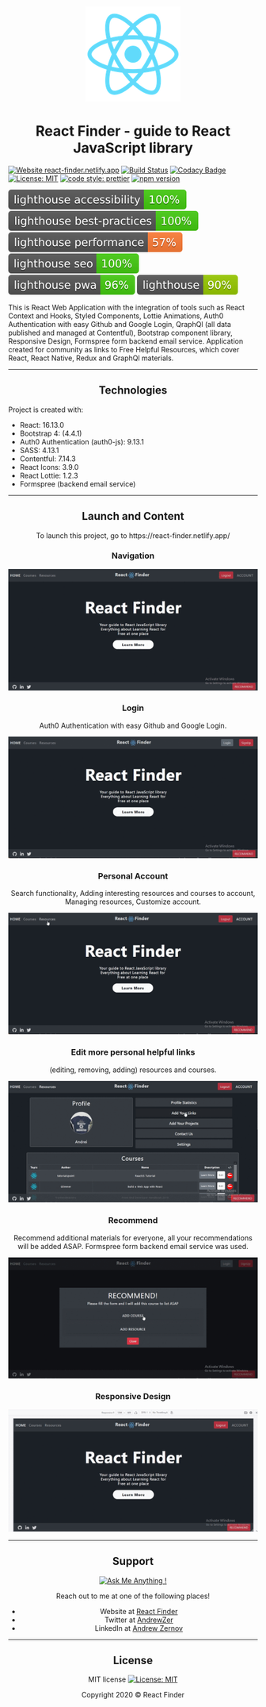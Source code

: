 <div align="center">
  <img src="./public/logo192.png"></img>
</div>

<h1 align="center">React Finder - guide to React JavaScript library</h1>

[![Website react-finder.netlify.app](https://img.shields.io/website-up-down-green-red/http/perso.crans.org.svg)](https://react-finder.netlify.app/)
[![Build Status](https://travis-ci.com/AndreiZernov/react-finder.svg?branch=master)](https://travis-ci.com/AndreiZernov/react-finder)
[![Codacy Badge](https://api.codacy.com/project/badge/Grade/baa88813aabe474d8bee6be143397474)](https://www.codacy.com/manual/AndreiZernov/react-finder?utm_source=github.com&utm_medium=referral&utm_content=AndreiZernov/react-finder&utm_campaign=Badge_Grade)
[![License: MIT](https://img.shields.io/badge/License-MIT-yellow.svg)](https://github.com/AndreiZernov/react-finder/blob/master/LICENSE)
[![code style: prettier](https://img.shields.io/badge/code_style-prettier-ff69b4.svg?style=flat-square)](https://github.com/prettier/prettier)
[![npm version](https://badge.fury.io/js/npm.svg)](https://badge.fury.io/js/npm)

<img src="./test_results/lighthouse_accessibility.svg"> <img src="./test_results/lighthouse_best-practices.svg"> <img src="./test_results/lighthouse_performance.svg">
<img src="./test_results/lighthouse_seo.svg"> <img src="./test_results/lighthouse_pwa.svg">
<img src="./test_results/lighthouse.svg">

This is React Web Application with the integration of tools such as React Context and Hooks, Styled Components, Lottie Animations, Auth0 Authentication with easy Github and Google Login, QraphQl (all data published and managed at Contentful), Bootstrap component library, Responsive Design, Formspree form backend email service.
Application created for community as links to Free Helpful Resources, which cover React, React Native, Redux and GraphQl materials.

---

<h2 align="center"> Technologies</h2>

Project is created with:

- React: 16.13.0
- Bootstrap 4: (4.4.1)
- Auth0 Authentication (auth0-js): 9.13.1
- SASS: 4.13.1
- Contentful: 7.14.3
- React Icons: 3.9.0
- React Lottie: 1.2.3
- Formspree (backend email service)

---

<h2 align="center"> Launch and Content</h2>

<p align="center">To launch this project, go to https://react-finder.netlify.app/</p>

<h3 align="center"> Navigation</h3>

<div align="center">
  <img src="./src/images/readme1.gif">
</div>

<h3 align="center"> Login</h3>

<p align="center">Auth0 Authentication with easy Github and Google Login.</p>

<div align="center">
  <img src="./src/images/readme2.gif">
</div>

<h3 align="center"> Personal Account</h3>

<p align="center">Search functionality, Adding interesting resources and courses to account, Managing resources, Customize account.</p>

<div align="center">
  <img src="./src/images/readme3.gif">
</div>

<h3 align="center"> Edit more personal helpful links</h3>

<p align="center">(editing, removing, adding) resources and courses.</p>

<div align="center">
  <img src="./src/images/readme4.gif">
</div>

<h3 align="center"> Recommend</h3>

<p align="center">Recommend additional materials for everyone, all your recommendations will be added ASAP.
Formspree form backend email service was used.</p>

<div align="center">
  <img src="./src/images/readme5.gif">
</div>

<h3 align="center">Responsive Design</h3>

<div align="center">
  <img src="./src/images/readme6.gif">
</div>

---

<div align="center">

<h2> Support</h2>

[![Ask Me Anything !](https://img.shields.io/badge/Ask%20me-anything-1abc9c.svg)](https://github.com/AndreiZernov)

Reach out to me at one of the following places!

- Website at [React Finder](https://react-finder.netlify.app/)
- Twitter at [AndrewZer](https://twitter.com/AndrewZer)
- LinkedIn at [Andrew Zernov](https://www.linkedin.com/in/andrei-zernov/)

---

<h2> License</h2>

MIT license [![License: MIT](https://img.shields.io/badge/License-MIT-yellow.svg)](https://github.com/AndreiZernov/react-finder/blob/master/LICENSE)

Copyright 2020 © React Finder

</div>
